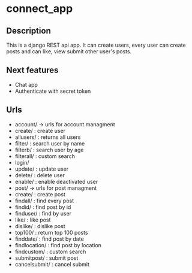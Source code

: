 # connect_app

## Description

This is a django REST api app. It can create users, every user can create posts and can like, view submit other user's posts.

## Next features

- Chat app
- Authenticate with secret token

## Urls

- account/ -> urls for account managment
- create/ : create user
- allusers/ : returns all users
- filter/ : search user by name
- filterb/ : search user by age
- filterall/ : custom search
- login/
- update/ : update user
- delete/ : delete user
- enable/ : enable deactivated user
- post/ -> urls for post managment
- create/ : create post
- findall/ : find every post
- findid/ : find post by id
- finduser/ : find by user
- like/ : like post
- dislike/ : dislike post
- top100/ : return top 100 posts
- finddate/ : find post by date
- findlocation/ : find post by location
- findcustom/ : custom search
- submitpost/ : submit post
- cancelsubmit/ : cancel submit
